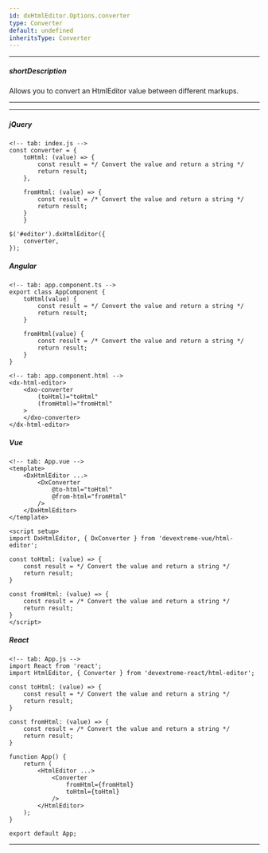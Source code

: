 ```yaml
---
id: dxHtmlEditor.Options.converter
type: Converter
default: undefined
inheritsType: Converter
---
```

---
##### shortDescription
Allows you to convert an HtmlEditor value between different markups.

---
---
##### jQuery

    <!-- tab: index.js -->
    const converter = {
        toHtml: (value) => {
            const result = */ Convert the value and return a string */
            return result;
        },

        fromHtml: (value) => {
            const result = /* Convert the value and return a string */
            return result;
        }
        }

    $('#editor').dxHtmlEditor({
        converter,
    });

##### Angular

    <!-- tab: app.component.ts -->
    export class AppComponent {
        toHtml(value) {
            const result = */ Convert the value and return a string */
            return result;
        }

        fromHtml(value) {
            const result = /* Convert the value and return a string */
            return result;
        }
    }

    <!-- tab: app.component.html -->
    <dx-html-editor>
        <dxo-converter
            (toHtml)="toHtml"
            (fromHtml)="fromHtml"
        >
        </dxo-converter>
    </dx-html-editor>

##### Vue

    <!-- tab: App.vue -->
    <template>
        <DxHtmlEditor ...>
            <DxConverter
                @to-html="toHtml"
                @from-html="fromHtml"
            />
        </DxHtmlEditor>
    </template>

    <script setup>
    import DxHtmlEditor, { DxConverter } from 'devextreme-vue/html-editor';

    const toHtml: (value) => {
        const result = */ Convert the value and return a string */
        return result;
    }

    const fromHtml: (value) => {
        const result = /* Convert the value and return a string */
        return result;
    }
    </script>

##### React

    <!-- tab: App.js -->
    import React from 'react';
    import HtmlEditor, { Converter } from 'devextreme-react/html-editor';

    const toHtml: (value) => {
        const result = */ Convert the value and return a string */
        return result;
    }

    const fromHtml: (value) => {
        const result = /* Convert the value and return a string */
        return result;
    }
    
    function App() {
        return (
            <HtmlEditor ...>
                <Converter
                    fromHtml={fromHtml}
                    toHtml={toHtml}
                />
            </HtmlEditor>
        );
    }

    export default App;

---